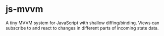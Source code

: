 # js-mvvm
A tiny MVVM system for JavaScript with shallow diffing/binding. Views can subscribe to and react to changes in different parts of incoming state data.
